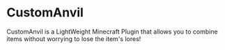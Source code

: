 # CustomAnvil
CustomAnvil is a LightWeight Minecraft Plugin that allows you to combine items without worrying to lose the item's lores!
